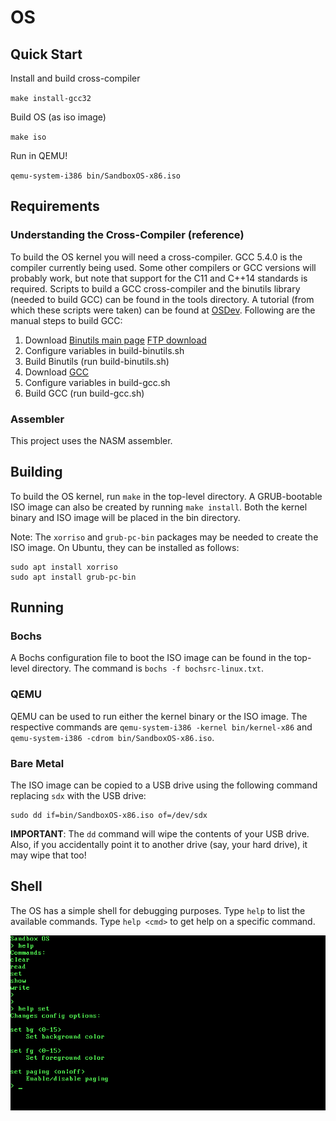 # OS

## Quick Start

Install and build cross-compiler

`make install-gcc32`

Build OS (as iso image)

`make iso`

Run in QEMU!

`qemu-system-i386 bin/SandboxOS-x86.iso`

## Requirements

### Understanding the Cross-Compiler (reference)

To build the OS kernel you will need a cross-compiler.
GCC 5.4.0 is the compiler currently being used.
Some other compilers or GCC versions will probably work, but note that support for the C11 and C++14 standards is required.
Scripts to build a GCC cross-compiler and the binutils library (needed to build GCC) can be found in the tools directory.
A tutorial (from which these scripts were taken) can be found at [OSDev](http://wiki.osdev.org/GCC_Cross-Compiler).
Following are the manual steps to build GCC:

1. Download [Binutils main page](https://www.gnu.org/software/binutils/) [FTP download](http://ftp.gnu.org/gnu/binutils/)
2. Configure variables in build-binutils.sh
3. Build Binutils (run build-binutils.sh)
4. Download [GCC](https://gcc.gnu.org/)
5. Configure variables in build-gcc.sh
6. Build GCC (run build-gcc.sh)

### Assembler

This project uses the NASM assembler.


## Building

To build the OS kernel, run `make` in the top-level directory. A GRUB-bootable ISO image can also be created by running `make install`. Both the kernel binary and ISO image will be placed in the bin directory.

Note: The `xorriso` and `grub-pc-bin` packages may be needed to create the ISO image.
On Ubuntu, they can be installed as follows:
```
sudo apt install xorriso
sudo apt install grub-pc-bin
```


## Running

### Bochs

A Bochs configuration file to boot the ISO image can be found in the top-level directory.
The command is `bochs -f bochsrc-linux.txt`.

### QEMU

QEMU can be used to run either the kernel binary or the ISO image. The respective commands are
`qemu-system-i386 -kernel bin/kernel-x86`
and
`qemu-system-i386 -cdrom bin/SandboxOS-x86.iso`.

### Bare Metal

The ISO image can be copied to a USB drive using the following command replacing `sdx` with the USB drive:

```
sudo dd if=bin/SandboxOS-x86.iso of=/dev/sdx
```

**IMPORTANT**: The `dd` command will wipe the contents of your USB drive. Also, if you accidentally point it to another drive (say, your hard drive), it may wipe that too!


## Shell

The OS has a simple shell for debugging purposes. Type `help` to list the available commands. Type `help <cmd>` to get help on a specific command.

![help command](./docs/screenShots/cmd_help.png "help command")

